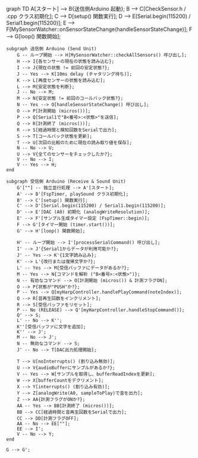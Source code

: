 graph TD
    A[スタート] --> B{送信側Arduino 起動};
    B --> C[CheckSensor.h / .cpp クラス初期化];
    C --> D[setup() 関数実行];
    D --> E[Serial.begin(115200) / Serial1.begin(115200)];
    E --> F[MySensorWatcher::onSensorStateChange(handleSensorStateChange)];
    F --> G[loop() 関数開始];

    subgraph 送信側 Arduino (Send Unit)
        G -- ループ開始 --> H[MySensorWatcher::checkAllSensors() 呼び出し];
        H --> I{各センサーの現在の状態を読み込む};
        I --> J{現在の状態 != 前回の安定状態?};
        J -- Yes --> K[10ms delay (チャタリング待ち)];
        K --> L[再度センサーの状態を読み込む];
        L --> M{安定状態を判断};
        J -- No --> M;
        M --> N{安定状態 != 前回のコールバック状態?};
        N -- Yes --> O[handleSensorStateChange() 呼び出し];
        O --> P[計測開始 (micros())];
        P --> Q[Serial1で"B<番号>:<状態>"を送信];
        Q --> R[計測終了 (micros())];
        R --> S[経過時間と検知回数をSerialで出力];
        S --> T[コールバック状態を更新];
        T --> U[次回の比較のために現在の読み取り値を保存];
        N -- No --> U;
        U --> V{全てのセンサーをチェックしたか?};
        V -- No --> I;
        V -- Yes --> H;
    end

    subgraph 受信側 Arduino (Receive & Sound Unit)
        G'[""] -- 独立並行処理 --> A'[スタート];
        A' --> B'[FspTimer, playSound クラス初期化];
        B' --> C'[setup() 関数実行];
        C' --> D'[Serial.begin(115200) / Serial1.begin(115200)];
        D' --> E'[DAC (A0) 初期化 (analogWriteResolution)];
        E' --> F'[サンプル生成タイマー設定 (FspTimer::begin)];
        F --> G'[タイマー開始 (timer.start())];
        G' --> H'[loop() 関数開始];

        H' -- ループ開始 --> I'[processSerialCommand() 呼び出し];
        I' --> J'{Serial1からデータが利用可能か?};
        J' -- Yes --> K'{1文字読み込み};
        K' --> L'{改行または復帰文字か?};
        L' -- Yes --> M{受信バッファにデータがあるか?};
        M -- Yes --> N{コマンドを解析 ("B<番号>:<状態>")};
        N -- 有効なコマンド --> O[計測開始 (micros()) & 計測フラグON];
        O --> P{状態が"PUSH"か?};
        P -- Yes --> Q[myHarpController.handlePlayCommand(noteIndex)];
        Q --> R[音再生回数をインクリメント];
        R --> S[受信バッファをリセット];
        P -- No (RELEASE) --> Q'[myHarpController.handleStopCommand()];
        Q' --> S;
        L' -- No --> K'';
        K''[受信バッファに文字を追加];
        K'' --> J';
        M -- No --> J';
        N -- 無効なコマンド --> S;
        J' -- No --> T[DAC出力処理開始];

        T --> U[noInterrupts() (割り込み無効)];
        U --> V{audioBufferにサンプルがあるか?};
        V -- Yes --> W[サンプルを取得し、bufferReadIndexを更新];
        W --> X[bufferCountをデクリメント];
        X --> Y[interrupts() (割り込み有効)];
        Y --> Z[analogWrite(A0, sampleToPlay)で音を出力];
        Z --> AA{計測フラグがONか?};
        AA -- Yes --> BB[計測終了 (micros())];
        BB --> CC[経過時間と音再生回数をSerialで出力];
        CC --> DD[計測フラグOFF];
        AA -- No --> EE[""];
        EE --> I';
        V -- No --> Y;
    end

    G --> G';
